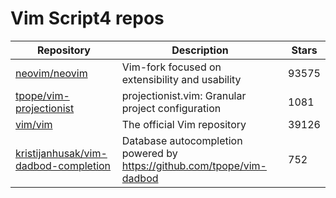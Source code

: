 # Vim Script4 repos

| Repository                                                                                      | Description                                                              | Stars |
| ----------------------------------------------------------------------------------------------- | ------------------------------------------------------------------------ | ----- |
| [neovim/neovim](https://github.com/neovim/neovim)                                               | Vim-fork focused on extensibility and usability                          | 93575 |
| [tpope/vim-projectionist](https://github.com/tpope/vim-projectionist)                           | projectionist.vim: Granular project configuration                        | 1081  |
| [vim/vim](https://github.com/vim/vim)                                                           | The official Vim repository                                              | 39126 |
| [kristijanhusak/vim-dadbod-completion](https://github.com/kristijanhusak/vim-dadbod-completion) | Database autocompletion powered by <https://github.com/tpope/vim-dadbod> | 752   |
